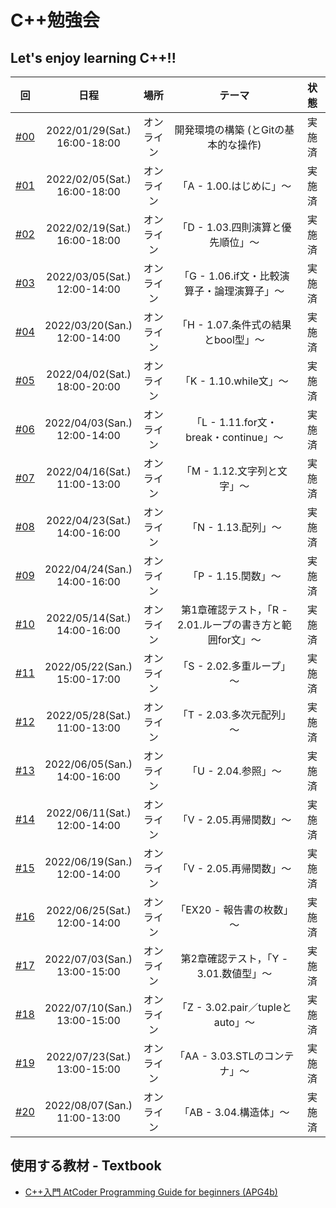 # C++勉強会

## Let's enjoy learning C++!!

|回|日程|場所|テーマ|状態|
| :---: | :---: | :---: | :---: | :---: |
|[#00](https://github.com/fumiyanll23/cpp-learning/tree/main/00)|2022/01/29(Sat.)</br>16:00-18:00|オンライン|開発環境の構築 (とGitの基本的な操作)|実施済|
|[#01](https://github.com/fumiyanll23/cpp-learning/tree/main/01)|2022/02/05(Sat.)</br>16:00-18:00|オンライン|「A - 1.00.はじめに」～|実施済|
|[#02](https://github.com/fumiyanll23/cpp-learning/tree/main/02)|2022/02/19(Sat.)</br>16:00-18:00|オンライン|「D - 1.03.四則演算と優先順位」～|実施済|
|[#03](https://github.com/fumiyanll23/cpp-learning/tree/main/03)|2022/03/05(Sat.)</br>12:00-14:00|オンライン|「G - 1.06.if文・比較演算子・論理演算子」～|実施済|
|[#04](https://github.com/fumiyanll23/cpp-learning/tree/main/04)|2022/03/20(San.)</br>12:00-14:00|オンライン|「H - 1.07.条件式の結果とbool型」～|実施済|
|[#05](https://github.com/fumiyanll23/cpp-learning/tree/main/05)|2022/04/02(Sat.)</br>18:00-20:00|オンライン|「K - 1.10.while文」～|実施済|
|[#06](https://github.com/fumiyanll23/cpp-learning/tree/main/06)|2022/04/03(San.)</br>12:00-14:00|オンライン|「L - 1.11.for文・break・continue」～|実施済|
|[#07](https://github.com/fumiyanll23/cpp-learning/tree/main/07)|2022/04/16(Sat.)</br>11:00-13:00|オンライン|「M - 1.12.文字列と文字」～|実施済|
|[#08](https://github.com/fumiyanll23/cpp-learning/tree/main/08)|2022/04/23(Sat.)</br>14:00-16:00|オンライン|「N - 1.13.配列」～|実施済|
|[#09](https://github.com/fumiyanll23/cpp-learning/tree/main/09)|2022/04/24(San.)</br>14:00-16:00|オンライン|「P - 1.15.関数」～|実施済|
|[#10](https://github.com/fumiyanll23/cpp-learning/tree/main/10)|2022/05/14(Sat.)</br>14:00-16:00|オンライン|第1章確認テスト，「R - 2.01.ループの書き方と範囲for文」～|実施済|
|[#11](https://github.com/fumiyanll23/cpp-learning/tree/main/11)|2022/05/22(San.)</br>15:00-17:00|オンライン|「S - 2.02.多重ループ」～|実施済|
|[#12](https://github.com/fumiyanll23/cpp-learning/tree/main/12)|2022/05/28(Sat.)</br>11:00-13:00|オンライン|「T - 2.03.多次元配列」～|実施済|
|[#13](https://github.com/fumiyanll23/cpp-learning/tree/main/13)|2022/06/05(San.)</br>14:00-16:00|オンライン|「U - 2.04.参照」～|実施済|
|[#14](https://github.com/fumiyanll23/cpp-learning/tree/main/14)|2022/06/11(Sat.)</br>12:00-14:00|オンライン|「V - 2.05.再帰関数」～|実施済|
|[#15](https://github.com/fumiyanll23/cpp-learning/tree/main/15)|2022/06/19(San.)</br>12:00-14:00|オンライン|「V - 2.05.再帰関数」～|実施済|
|[#16](https://github.com/fumiyanll23/cpp-learning/tree/main/16)|2022/06/25(Sat.)</br>12:00-14:00|オンライン|「EX20 - 報告書の枚数」～|実施済|
|[#17](https://github.com/fumiyanll23/cpp-learning/tree/main/17)|2022/07/03(San.)</br>13:00-15:00|オンライン|第2章確認テスト，「Y - 3.01.数値型」～|実施済|
|[#18](https://github.com/fumiyanll23/cpp-learning/tree/main/18)|2022/07/10(San.)</br>13:00-15:00|オンライン|「Z - 3.02.pair／tupleとauto」～|実施済|
|[#19](https://github.com/fumiyanll23/cpp-learning/tree/main/19)|2022/07/23(Sat.)</br>13:00-15:00|オンライン|「AA - 3.03.STLのコンテナ」～|実施済|
|[#20](https://github.com/fumiyanll23/cpp-learning/tree/main/20)|2022/08/07(San.)</br>11:00-13:00|オンライン|「AB - 3.04.構造体」～|実施済|

## 使用する教材 - Textbook

- [C++入門 AtCoder Programming Guide for beginners (APG4b)](https://atcoder.jp/contests/APG4b)
